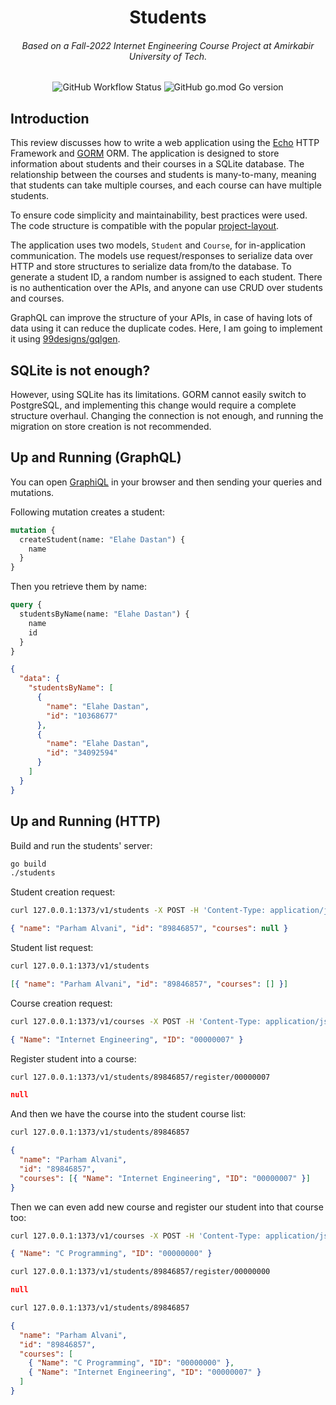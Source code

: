 <h1 align="center">Students</h1>
<h6 align="center">Based on a Fall-2022 Internet Engineering Course Project at Amirkabir University of Tech.</h6>

<p align="center">
  <img alt="GitHub Workflow Status" src="https://img.shields.io/github/actions/workflow/status/1995parham-teaching/students-fall-2022/test.yaml?logo=github&style=for-the-badge">
  <img alt="GitHub go.mod Go version" src="https://img.shields.io/github/go-mod/go-version/1995parham-teaching/students-fall-2022?logo=go&style=for-the-badge">
</p>

## Introduction

This review discusses how to write a web application using the [Echo](https://echo.labstack.com/) HTTP Framework and [GORM](https://gorm.io/) ORM.
The application is designed to store information about students and their courses in a SQLite database.
The relationship between the courses and students is many-to-many,
meaning that students can take multiple courses, and each course can have multiple students.

To ensure code simplicity and maintainability, best practices were used. The code structure is compatible with the popular
[project-layout](https://github.com/golang-standards/project-layout).

The application uses two models, `Student` and `Course`, for in-application communication.
The models use request/responses to serialize data over HTTP and store structures to serialize data from/to the database.
To generate a student ID, a random number is assigned to each student.
There is no authentication over the APIs, and anyone can use CRUD over students and courses.

GraphQL can improve the structure of your APIs, in case of having lots of data using it can reduce the duplicate codes.
Here, I am going to implement it using [99designs/gqlgen](https://github.com/99designs/gqlgen).

## SQLite is not enough?

However, using SQLite has its limitations.
GORM cannot easily switch to PostgreSQL,
and implementing this change would require a complete structure overhaul.
Changing the connection is not enough, and running the migration on store creation is not recommended.

## Up and Running (GraphQL)

You can open [GraphiQL](http://127.0.0.1:1373/v2/graphiql) in your browser and then sending
your queries and mutations.

Following mutation creates a student:

```graphql
mutation {
  createStudent(name: "Elahe Dastan") {
    name
  }
}
```

Then you retrieve them by name:

```graphql
query {
  studentsByName(name: "Elahe Dastan") {
    name
    id
  }
}
```

```json
{
  "data": {
    "studentsByName": [
      {
        "name": "Elahe Dastan",
        "id": "10368677"
      },
      {
        "name": "Elahe Dastan",
        "id": "34092594"
      }
    ]
  }
}
```

## Up and Running (HTTP)

Build and run the students' server:

```bash
go build
./students
```

Student creation request:

```bash
curl 127.0.0.1:1373/v1/students -X POST -H 'Content-Type: application/json' -d '{ "name": "Parham Alvani" }'
```

```json
{ "name": "Parham Alvani", "id": "89846857", "courses": null }
```

Student list request:

```bash
curl 127.0.0.1:1373/v1/students
```

```json
[{ "name": "Parham Alvani", "id": "89846857", "courses": [] }]
```

Course creation request:

```bash
curl 127.0.0.1:1373/v1/courses -X POST -H 'Content-Type: application/json' -d '{ "name": "Internet Engineering" }'
```

```json
{ "Name": "Internet Engineering", "ID": "00000007" }
```

Register student into a course:

```bash
curl 127.0.0.1:1373/v1/students/89846857/register/00000007
```

```json
null
```

And then we have the course into the student course list:

```bash
curl 127.0.0.1:1373/v1/students/89846857
```

```json
{
  "name": "Parham Alvani",
  "id": "89846857",
  "courses": [{ "Name": "Internet Engineering", "ID": "00000007" }]
}
```

Then we can even add new course and register our student into that course too:

```bash
curl 127.0.0.1:1373/v1/courses -X POST -H 'Content-Type: application/json' -d '{ "name": "C Programming" }'
```

```json
{ "Name": "C Programming", "ID": "00000000" }
```

```bash
curl 127.0.0.1:1373/v1/students/89846857/register/00000000
```

```json
null
```

```bash
curl 127.0.0.1:1373/v1/students/89846857
```

```json
{
  "name": "Parham Alvani",
  "id": "89846857",
  "courses": [
    { "Name": "C Programming", "ID": "00000000" },
    { "Name": "Internet Engineering", "ID": "00000007" }
  ]
}
```
